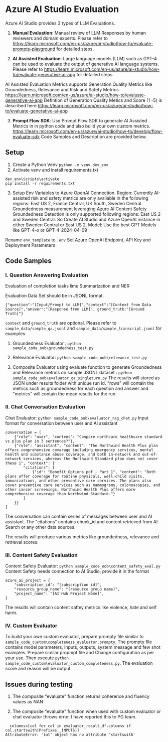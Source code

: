 # Azure AI Studio Evaluation
Azure AI Studio provides 3 types of LLM Evaluations.

1. **Manual Evaluation**: Manual review of LLM Responses by human reviewers and domain experts. Please refer to https://learn.microsoft.com/en-us/azure/ai-studio/how-to/evaluate-prompts-playground for detailed steps.

2. **AI Assisted Evaluation**: Large language models (LLM) such as GPT-4 can be used to evaluate the output of generative AI language systems. Please refer to https://learn.microsoft.com/en-us/azure/ai-studio/how-to/evaluate-generative-ai-app for detailed steps.

AI Assisted Evaluation Metrics supports Generation Quality Metrics like Groundedness, Relevance and Risk and Safety Metrics https://learn.microsoft.com/en-us/azure/ai-studio/how-to/evaluate-generative-ai-app 
Defintion of Generation Quality Metics and Score (1 -5) is described here https://learn.microsoft.com/en-us/azure/ai-studio/how-to/evaluate-generative-ai-app

3. **Prompt Flow SDK**: Use Prompt Flow SDK to generate AI Assisted Metrics in in python code and also build your own custom metrics. https://learn.microsoft.com/en-us/azure/ai-studio/how-to/develop/flow-evaluate-sdk 
Code Samples and Description are provided below.  

## Setup
1. Create a Python Venv ```python -m venv dev_env```
2. Activate venv and install requirements.txt
```
dev_env\Scripts\activate
pip install -r requirements.txt
```
3. Setup Env Variables to Azure OpenAI Connection.
Region: Currently AI-assisted risk and safety metrics are only available in the following regions: East US 2, France Central, UK South, Sweden Central. Groundedness measurement leveraging Azure AI Content Safety Groundedness Detection is only supported following regions: East US 2 and Sweden Central. So Create AI Studio and Azure OpenAI instance in either Sweden Central or East US 2.
Model: Use the best GPT Models like GPT-4-o or GPT-4-2024-04-09

Rename `env_template` to `.env`
Set Azure OpenAI Endpoint, API Key and Deployment Parameters

## Code Samples

### I. Question Answering Evaluation
Evaluation of completion tasks lime Summarization and NER

Evaluation Data Set should be in JSONL format.

```
{"question":"[Input/Prompt to LLM]","context":"[Context from Data Source]","answer":"[Response from LLM]", ground_truth:"[Ground Truth]"}
```

`context` and `ground_truth` are optional.
Please refer to `sample_data/sample_qa.jsonl` and `sample_data/sample_transcript.jsonl` for examples

1. Groundedness Evaluator : `python sample_code_oob\groundedness_test.py`

2. Relevance Evaluator: `python sample_code_oob\relevance_test.py`

3. Composite Evaluator using evaluate function to generate Groundedness and Relevance metrics on sample JSONL dataset : `python sample_code_oob\evaluator_qa_singleturn.py`
The results will stored as JSON under results folder with unique run id. "rows" will contain the metrics such as groundedness for each question and answer and "metrics" will contain the mean results for the run.

### II. Chat Conversation Evaluation

Chat Evaluator: `python sample_code_oob\evaluator_rag_chat.py`
Input format for conversation between user and AI assistant
```
conversation = [
    {"role": "user", "content": "Compare northcare healthcare standard vs plus plan in 3 sentences?"},
    {"role": "assistant", "content": "The Northwind Health Plus plan offers comprehensive coverage including emergency services, mental health and substance abuse coverage, and both in-network and out-of-network services, whereas the Northwind Standard plan does not cover these 1", "context": {
        "citations": [
            {"id": "Benefit_Options.pdf - Part 1", "content": "Both plans offer coverage for routine physicals, well-child visits, immunizations, and other preventive care services. The plans also cover preventive care services such as mammograms, colonoscopies, and other cancer screenings. Northwind Health Plus offers more comprehensive coverage than Northwind Standard."}
        ]
    }}
]
```
The conversation can contain series of messages between user and AI assistant. The "citations" contains chunk_id and content retrieved from AI Search or any other data sources.

The results will produce various metrics like groundedness, relevance and retrieval scores.

### III. Content Safety Evaluation
Content Safety Evaluator: `python sample_code_oob\content_safety_eval.py`
Content Safety needs connection to AI Studio, provide it in the format
```
azure_ai_project = {
    "subscription_id": "[subscription id]",
    "resource_group_name": "[resource group name]",
    "project_name": "[AI Hub Project Name]",
}
```
The results will contain content saftey metrics like violence, hate and self harm.

### IV. Custom Evaluator
To build your own custom evaluator, prepare prompty file similar to `sample_code_custom\completeness_evaluator.prompty`.
The prompty file contains model parameters, inputs, outputs, system message and few shot examples. Prepare similar propmpt file and Change configuration as per your use.
Then execute `python sample_code_custom\evaluator_custom_completeness.py`. The evaluation score and reason will be output.

## Issues during testing
1. The composite "evaluate" function returns coherence and fluency values as NAN

2. The composite "evaluate" function when used with custom evaluator or chat evaluator throws error. I have reported this to PG team.
```
  columns=[col for col in evaluator_result_df.columns if col.startswith(Prefixes._INPUTS)]
AttributeError: 'int' object has no attribute 'startswith'
```

